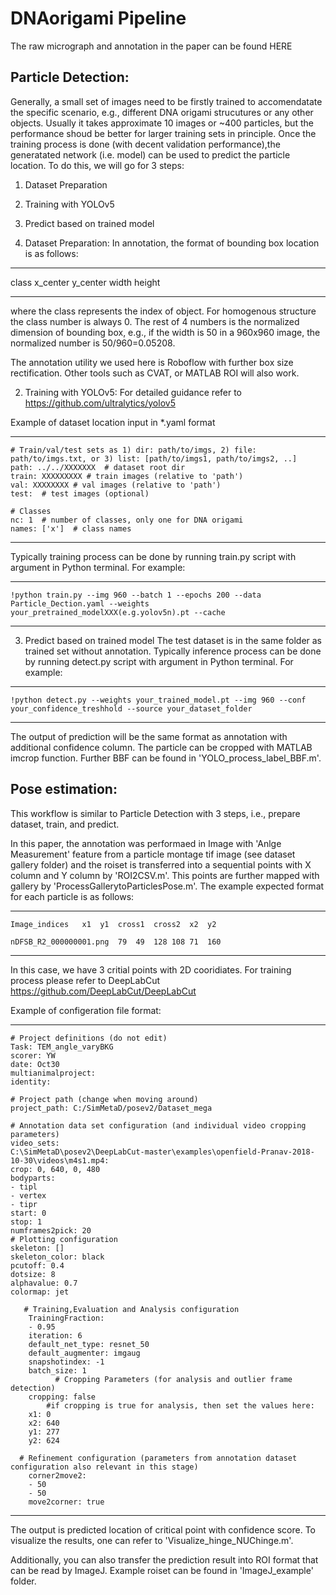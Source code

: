 # DNAorigami Pipeline
The raw micrograph and annotation in the paper can be found HERE

## Particle Detection:

Generally, a small set of images need to be firstly trained to accomendatate the specific scenario, e.g., different DNA origami strucutures or any other objects. Usually it takes approximate 10 images or ~400 particles, but the performance shoud be better for larger training sets in principle. Once the training process is done (with decent validation performance),the generatated network (i.e. model) can be used to predict the particle location.
To do this, we will go for 3 steps:

1. Dataset Preparation
2. Training with YOLOv5
3. Predict based on trained model

1. Dataset Preparation:
In annotation, the format of bounding box location is as follows:

**************************
class x_center y_center width height
**************************
where the class represents the index of object. For homogenous structure the class number is always 0. The rest of 4 numbers is the normalized dimension of bounding box, e.g., if the width is 50 in a 960x960 image, the normalized number is 50/960=0.05208.

The annotation utility we used here is Roboflow with further box size rectification. Other 
tools such as CVAT, or MATLAB ROI will also work.

2. Training with YOLOv5: For detailed guidance refer to https://github.com/ultralytics/yolov5


Example of dataset location input in *.yaml format

**************************
    # Train/val/test sets as 1) dir: path/to/imgs, 2) file: path/to/imgs.txt, or 3) list: [path/to/imgs1, path/to/imgs2, ..]
    path: ../../XXXXXXX  # dataset root dir
    train: XXXXXXXXX # train images (relative to 'path') 
    val: XXXXXXXX # val images (relative to 'path') 
    test:  # test images (optional)

    # Classes
    nc: 1  # number of classes, only one for DNA origami
    names: ['x']  # class names
*****************************

Typically training process can be done by running train.py script with argument in Python terminal. For example:

*******************************
    !python train.py --img 960 --batch 1 --epochs 200 --data Particle_Dection.yaml --weights your_pretrained_modelXXX(e.g.yolov5n).pt --cache
********************************


3. Predict based on trained model
The test dataset is in the same folder as trained set without annotation.
Typically inference process can be done by running detect.py script with argument in Python terminal. For example:

*******************************
    !python detect.py --weights your_trained_model.pt --img 960 --conf your_confidence_treshhold --source your_dataset_folder
********************************

The output of prediction will be the same format as annotation with additional confidence column. The particle can be cropped with MATLAB imcrop function. Further BBF can be found in 'YOLO_process_label_BBF.m'.



## Pose estimation:
This workflow is similar to Particle Detection with 3 steps, i.e., prepare dataset, train, and predict. 


In this paper, the annotation was performaed in Image with 'Anlge Measurement' feature from a particle montage tif image (see dataset gallery folder) and the roiset is transferred into a sequential points with X column and Y column by 'ROI2CSV.m'. This points are further mapped with gallery by 'ProcessGallerytoParticlesPose.m'.
The example expected format for each particle is as follows:

*************************************************************
    Image_indices	x1	y1	cross1	cross2	x2	y2

    nDFSB_R2_000000001.png	79	49	128	108	71	160
****************************************************************

In this case, we have 3 critial points with 2D cooridiates. For training process please refer to DeepLabCut https://github.com/DeepLabCut/DeepLabCut

Example of configeration file format:


*********************************
    # Project definitions (do not edit)
    Task: TEM_angle_varyBKG
    scorer: YW
    date: Oct30
    multianimalproject:
    identity:

    # Project path (change when moving around)
    project_path: C:/SimMetaD/posev2/Dataset_mega

    # Annotation data set configuration (and individual video cropping parameters)
    video_sets:
    C:\SimMetaD\posev2\DeepLabCut-master\examples\openfield-Pranav-2018-10-30\videos\m4s1.mp4:
    crop: 0, 640, 0, 480
    bodyparts:
    - tipl
    - vertex
    - tipr
    start: 0
    stop: 1
    numframes2pick: 20
    # Plotting configuration
    skeleton: []
    skeleton_color: black
    pcutoff: 0.4
    dotsize: 8
    alphavalue: 0.7
    colormap: jet

       # Training,Evaluation and Analysis configuration
        TrainingFraction:
        - 0.95
        iteration: 6
        default_net_type: resnet_50
        default_augmenter: imgaug
        snapshotindex: -1
        batch_size: 1
              # Cropping Parameters (for analysis and outlier frame detection)
        cropping: false
            #if cropping is true for analysis, then set the values here:
        x1: 0
        x2: 640
        y1: 277
        y2: 624

      # Refinement configuration (parameters from annotation dataset configuration also relevant in this stage)
        corner2move2:
        - 50
        - 50
        move2corner: true
**********************************

The output is predicted location of critical point with confidence score. To visualize the results, one can refer to 'Visualize_hinge_NUChinge.m'.

Additionally, you can also transfer the prediction result into ROI format that can be read by ImageJ. Example roiset can be found in 'ImageJ_example' folder.



